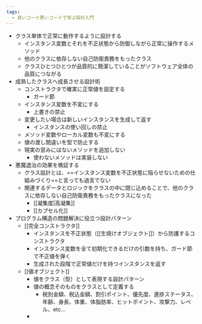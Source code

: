 ```yaml
---
tags:
  - 良いコード悪いコードで学ぶ設計入門
---
```

- クラス単体で正常に動作するように設計する
	- インスタンス変数とそれを不正状態から防御しながら正常に操作するメソッド
	- 他のクラスに依存しない自己防衛責務をもったクラス
	- クラスひとつひとつが品質的に簡潔していることがソフトウェア全体の品質につながる
- 成熟したクラスへ成長させる設計術
	- コンストラクタで確実に正常値を設定する
		- ガード節
	- インスタンス変数を不変にする
		- 上書きの禁止
	- 変更したい場合は新しいインスタンスを生成して返す
		- インスタンスの使い回しの禁止
	- メソッド変数やローカル変数も不変にする
	- 値の渡し間違いを型で防止する
	- 現実の営みにはないメソッドを追加しない
		- 使わないメソッドは実装しない
- 悪魔退治の効果を検証する
	- クラス設計とは、==インスタンス変数を不正状態に陥らせないための仕組みづくり==と言っても過言でない
	- 関連するデータとロジックをクラスの中に閉じ込めることで、他のクラスに依存しない自己防衛責務をもったクラスになった
		- [[凝集度|高凝集]]
		- [[カプセル化]]
- プログラム構造の問題解決に役立つ設計パターン
	- [[完全コンストラクタ]]
		- インスタンスを不正状態（[[生焼けオブジェクト]]）から防護するコンストラクタ
		- インスタンス変数を全て初期化できるだけの引数を持ち、ガード節で不正値を弾く
		- 生成された段階で正常値だけを持つインスタンスを返す
	- [[値オブジェクト]]
		- 値をクラス（型）として表現する設計パターン
		- 値の概念そのものをクラスとして定義する
			- 税別金額、税込金額、割引ポイント、優先度、進捗ステータス、年齢、身長、体重、体脂肪率、ヒットポイント、攻撃力、レベル、etc...
		- 